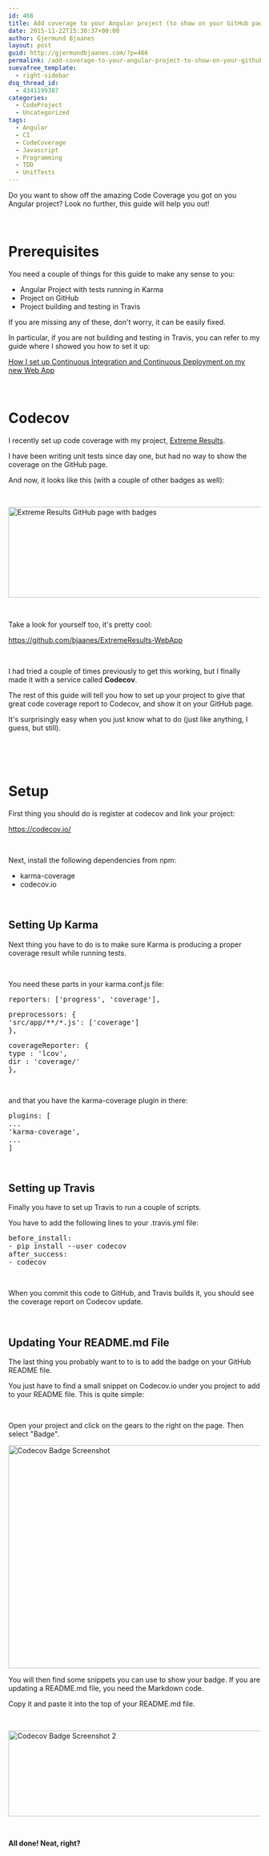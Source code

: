 ```yaml
---
id: 466
title: Add coverage to your Angular project (to show on your GitHub page)
date: 2015-11-22T15:30:37+00:00
author: Gjermund Bjaanes
layout: post
guid: http://gjermundbjaanes.com/?p=466
permalink: /add-coverage-to-your-angular-project-to-show-on-your-github-page/
suevafree_template:
  - right-sidebar
dsq_thread_id:
  - 4341199387
categories:
  - CodeProject
  - Uncategorized
tags:
  - Angular
  - CI
  - CodeCoverage
  - Javascript
  - Programming
  - TDD
  - UnitTests
---
```

Do you want to show off the amazing Code Coverage you got on you Angular project? Look no further, this guide will help you out!

<!--more-->
&nbsp;

# Prerequisites

You need a couple of things for this guide to make any sense to you:

  * Angular Project with tests running in Karma
  * Project on GitHub
  * Project building and testing in Travis

If you are missing any of these, don't worry, it can be easily fixed.

In particular, if you are not building and testing in Travis, you can refer to my guide where I showed you how to set it up:

<a href="http://gjermundbjaanes.com/how-i-set-up-continuous-integration-and-continuous-deployment-on-my-new-web-app-2/" target="_blank">How I set up Continuous Integration and Continuous Deployment on my new Web App</a>

&nbsp;

# Codecov

I recently set up code coverage with my project, [Extreme Results](http://gjermundbjaanes.com/learning-web-dev-series-part-5-extreme-results/).

I have been writing unit tests since day one, but had no way to show the coverage on the GitHub page.

And now, it looks like this (with a couple of other badges as well):

&nbsp;

[<img class="alignnone wp-image-467" src="http://gjermundbjaanes.com/wp-content/uploads/2015/11/XRGitHub.png" alt="Extreme Results GitHub page with badges" width="620" height="181" />](http://gjermundbjaanes.com/wp-content/uploads/2015/11/XRGitHub.png)

&nbsp;

Take a look for yourself too, it's pretty cool:

<a href="https://github.com/bjaanes/ExtremeResults-WebApp" target="_blank">https://github.com/bjaanes/ExtremeResults-WebApp</a>

&nbsp;

I had tried a couple of times previously to get this working, but I finally made it with a service called **Codecov**.

The rest of this guide will tell you how to set up your project to give that great code coverage report to Codecov, and show it on your GitHub page.

It's surprisingly easy when you just know what to do (just like anything, I guess, but still).

&nbsp;

&nbsp;

# Setup

First thing you should do is register at codecov and link your project:
  
<a href="https://codecov.io/" target="_blank">https://codecov.io/</a>

&nbsp;

Next, install the following dependencies from npm:

  * karma-coverage
  * codecov.io

&nbsp;

## Setting Up Karma

Next thing you have to do is to make sure Karma is producing a proper coverage result while running tests.

&nbsp;

You need these parts in your karma.conf.js file:

<pre class="toolbar:2 lang:js decode:true">reporters: ['progress', 'coverage'],</pre>

<pre class="toolbar:2 lang:js decode:true">preprocessors: {
'src/app/**/*.js': ['coverage']
},</pre>

<pre class="toolbar:2 lang:js decode:true">coverageReporter: {
type : 'lcov',
dir : 'coverage/'
},</pre>

&nbsp;

and that you have the karma-coverage plugin in there:

<pre class="toolbar:2 lang:js decode:true">plugins: [
...
'karma-coverage',
...
]</pre>

&nbsp;

## 

## Setting up Travis

Finally you have to set up Travis to run a couple of scripts.

You have to add the following lines to your .travis.yml file:

<pre class="toolbar:2 lang:default decode:true">before_install:
- pip install --user codecov
after_success:
- codecov</pre>

&nbsp;

When you commit this code to GitHub, and Travis builds it, you should see the coverage report on Codecov update.

&nbsp;

## Updating Your README.md File

The last thing you probably want to to is to add the badge on your GitHub README file.

You just have to find a small snippet on Codecov.io under you project to add to your README file. This is quite simple:

&nbsp;

Open your project and click on the gears to the right on the page. Then select "Badge".

[<img class="alignnone wp-image-468" src="http://gjermundbjaanes.com/wp-content/uploads/2015/11/Codecov-Badge.png" alt="Codecov Badge Screenshot" width="530" height="445" />](http://gjermundbjaanes.com/wp-content/uploads/2015/11/Codecov-Badge.png)

You will then find some snippets you can use to show your badge. If you are updating a README.md file, you need the Markdown code.

Copy it and paste it into the top of your README.md file.

&nbsp;

[<img class="alignnone wp-image-469" src="http://gjermundbjaanes.com/wp-content/uploads/2015/11/Codecov-badge-2.png" alt="Codecov Badge Screenshot 2" width="530" height="171" />](http://gjermundbjaanes.com/wp-content/uploads/2015/11/Codecov-badge-2.png)

&nbsp;

**All done! Neat, right?**